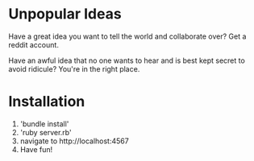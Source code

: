 Unpopular Ideas
===============

Have a great idea you want to tell the world and collaborate over? Get a reddit account.

Have an awful idea that no one wants to hear and is best kept secret to avoid ridicule? You're in the right place.

Installation
============

1. 'bundle install'
2. 'ruby server.rb'
3. navigate to http://localhost:4567
4. Have fun!
